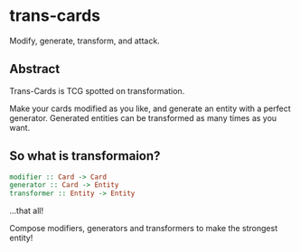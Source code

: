 # trans-cards

Modify, generate, transform, and attack.

## Abstract

Trans-Cards is TCG spotted on transformation.

Make your cards modified as you like,
and generate an entity with a perfect generator.
Generated entities can be transformed as many times as you want.

## So what is transformaion?

```hs
modifier :: Card -> Card
generator :: Card -> Entity
transformer :: Entity -> Entity
```
...that all!

Compose modifiers, generators and transformers to make the strongest entity!
